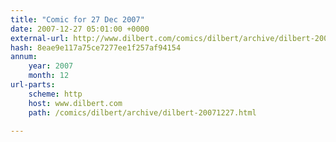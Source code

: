 ```yaml
---
title: "Comic for 27 Dec 2007"
date: 2007-12-27 05:01:00 +0000
external-url: http://www.dilbert.com/comics/dilbert/archive/dilbert-20071227.html
hash: 8eae9e117a75ce7277ee1f257af94154
annum:
    year: 2007
    month: 12
url-parts:
    scheme: http
    host: www.dilbert.com
    path: /comics/dilbert/archive/dilbert-20071227.html

---
```



